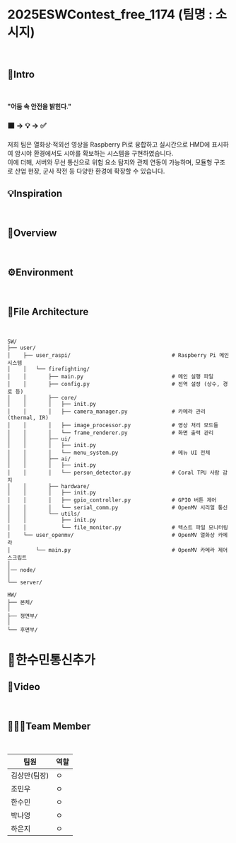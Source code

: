 # 2025ESWContest_free_1174 (팀명 : 소시지)
<br>

## 🚀Intro
<br>



**"어둠 속 안전을 밝힌다."**

### ⬛ → 💡 → ✅

저희 팀은 열화상·적외선 영상을 Raspberry Pi로 융합하고 실시간으로 HMD에 표시하여 암시야 환경에서도 시야를 확보하는 시스템을 구현하였습니다.    
이에 더해, 서버와 무선 통신으로 위험 요소 탐지와 관제 연동이 가능하며, 모듈형 구조로 산업 현장, 군사 작전 등 다양한 환경에 확장할 수 있습니다.


## 💡Inspiration
<br>

## 📝Overview
<br>

## ⚙️Environment
<br>

## 📂File Architecture
<br>

    SW/
    ├── user/
    │    ├── user_raspi/                                # Raspberry Pi 메인 시스템
    │    │   └── firefighting/
    │    │       ├── main.py                            # 메인 실행 파일
    │    │       ├── config.py                          # 전역 설정 (상수, 경로 등)
    │    │       ├── core/
    │    │       │   ├── init.py
    │    │       │   ├── camera_manager.py              # 카메라 관리 (thermal, IR)
    │    │       │   ├── image_processor.py             # 영상 처리 모드들
    │    │       │   └── frame_renderer.py              # 화면 출력 관리
    │    │       ├── ui/
    │    │       │   ├── init.py
    │    │       │   └── menu_system.py                 # 메뉴 UI 전체
    │    │       ├── ai/
    │    │       │   ├── init.py
    │    │       │   └── person_detector.py             # Coral TPU 사람 감지
    │    │       ├── hardware/
    │    │       │   ├── init.py
    │    │       │   ├── gpio_controller.py             # GPIO 버튼 제어
    │    │       │   └── serial_comm.py                 # OpenMV 시리얼 통신
    │    │       └── utils/
    │    │           ├── init.py
    │    │           └── file_monitor.py                # 텍스트 파일 모니터링
    │    └── user_openmv/                               # OpenMV 열화상 카메라
    │        └── main.py                                # OpenMV 카메라 제어 스크립트
    │    
    │── node/
    │   
    └── server/
    
    HW/
    ├── 본체/
    │    
    ├── 정면부/
    │   
    └── 후면부/
    

# 📡한수민통신추가



## 🎥Video
<br>

## 🧑‍🤝‍🧑Team Member

<br>

| 팀원 | 역할 |
|----------|----------|
| 김상만(팀장)  | ㅇ  |
| 조민우   | ㅇ |
| 한수민 | ㅇ |
| 박나영 | ㅇ | 
| 하은지 | ㅇ | 
